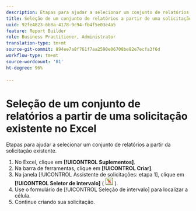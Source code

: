 ```yaml
---
description: Etapas para ajudar a selecionar um conjunto de relatórios a partir da solicitação existente.
title: Seleção de um conjunto de relatórios a partir de uma solicitação existente no Excel
uuid: 92fe4823-6b8a-4178-9c94-fb4f5e03e4a5
feature: Report Builder
role: Business Practitioner, Administrator
translation-type: tm+mt
source-git-commit: 894ee7a8f761f7aa2590e06708be82e7ecfa3f6d
workflow-type: tm+mt
source-wordcount: '81'
ht-degree: 96%

---
```



# Seleção de um conjunto de relatórios a partir de uma solicitação existente no Excel

Etapas para ajudar a selecionar um conjunto de relatórios a partir da solicitação existente.

1. No Excel, clique em **[!UICONTROL Suplementos]**.
1. Na barra de ferramentas, clique em **[!UICONTROL Criar]**.
1. Na janela [!UICONTROL Assistente de solicitações: etapa 1], clique em **[!UICONTROL Seletor de intervalo]** ( ![](assets/select_cell_icon.png) ).
1. Use o formulário de [!UICONTROL Seleção de intervalo] para localizar a célula.
1. Continue criando sua solicitação.
